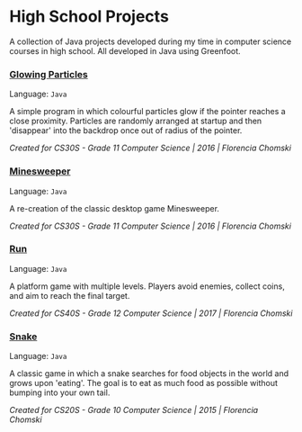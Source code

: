 # High School Projects
A collection of Java projects developed during my time in computer science courses in high school. All developed in Java using Greenfoot.

### [Glowing Particles](https://github.com/fchomski/HighSchool-Projects/tree/master/Glowing%20Particles)
Language: ```Java```  

A simple program in which colourful particles glow if the pointer reaches a close proximity. Particles are randomly arranged at startup and then 'disappear' into the backdrop once out of radius of the pointer.

_Created for CS30S - Grade 11 Computer Science | 2016 | Florencia Chomski_

### [Minesweeper](https://github.com/fchomski/HighSchool-Projects/tree/master/Minesweeper)
Language: ```Java```  

A re-creation of the classic desktop game Minesweeper.

_Created for CS30S - Grade 11 Computer Science | 2016 | Florencia Chomski_

### [Run](https://github.com/fchomski/HighSchool-Projects/tree/master/Run(v2.0))
Language: ```Java```  

A platform game with multiple levels. Players avoid enemies, collect coins, and aim to reach the final target.

_Created for CS40S - Grade 12 Computer Science | 2017 | Florencia Chomski_

### [Snake](https://github.com/fchomski/HighSchool-Projects/tree/master/Snake)
Language: ```Java```  

A classic game in which a snake searches for food objects in the world and grows upon 'eating'. The goal is to eat as much food as possible without bumping into your own tail.

_Created for CS20S - Grade 10 Computer Science | 2015 | Florencia Chomski_
